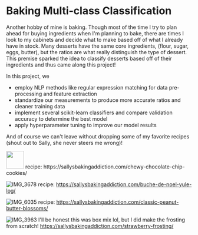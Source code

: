 # Baking Multi-class Classification
Another hobby of mine is baking. Though most of the time I try to plan ahead for buying ingredients when I'm planning to bake, there are times I look to my cabinets and decide what to make based off of what I already have in stock. Many desserts have the same core ingredients, (flour, sugar, eggs, butter), but the ratios are what really distinguish the type of dessert. This premise sparked the idea to classify desserts based off of their ingredients and thus came along this project!

In this project, we
- employ NLP methods like regular expression matching for data pre-processing and feature extraction
- standardize our measurements to produce more accurate ratios and cleaner training data
- implement several scikit-learn classifiers and compare validation accuracy to determine the best model
- apply hyperparameter tuning to improve our model results

And of course we can't leave without dropping some of my favorite recipes (shout out to Sally, she never steers me wrong)!

<img src="(https://github.com/user-attachments/assets/8f11f245-f20f-4806-8700-106bb167cfee)" width=48px>
recipe: https://sallysbakingaddiction.com/chewy-chocolate-chip-cookies/

![IMG_3678](https://github.com/user-attachments/assets/4562f1a6-f375-461c-88b1-4c8e0635615c)
recipe: https://sallysbakingaddiction.com/buche-de-noel-yule-log/

![IMG_6035](https://github.com/user-attachments/assets/ecb7d89b-8a37-4a00-bbb7-97c588510f80)
recipe: https://sallysbakingaddiction.com/classic-peanut-butter-blossoms/

![IMG_3963](https://github.com/user-attachments/assets/d4212a45-19f5-44d5-b093-5056bac754a7)
I'll be honest this was box mix lol, but I did make the frosting from scratch! https://sallysbakingaddiction.com/strawberry-frosting/
